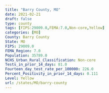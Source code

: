 ```yaml
---
title: "Barry County, MO"
date: 2021-02-21
draft: false
type: county
tags: [FIPS:29009.0,FEMA:7.0,Non-core,Yellow]
categories: [MO]
County: Barry County
State: MO
FIPS: 29009.0
FEMA_Region: 7.0
Population: 35789.0
NCHS_Urban_Rural_Classification: Non-core
Tests_in_prior_14_days: 81.0
Fourteen_day_test_rate_per_100000: 226.0
Percent_Positivity_in_prior_14_days: 0.111
Level: Yellow
url: /states/MO/barry-county
---
```



